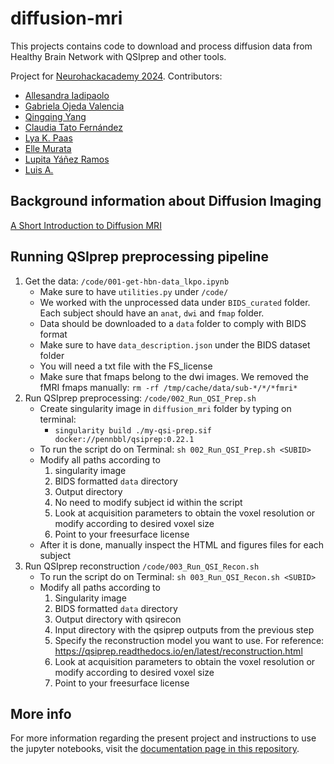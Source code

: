 # diffusion-mri
This projects contains code to download and process diffusion data from Healthy Brain Network with QSIprep and other tools.

Project for [Neurohackacademy 2024](https://github.com/NeuroHackademy2024). Contributors:

* [Allesandra Iadipaolo](https://github.com/aiadipaolo)
* [Gabriela Ojeda  Valencia](https://github.com/Ojvagab)
* [Qingqing Yang](https://github.com/Qingqing-Yang-177)
* [Claudia Tato Fernández](https://github.com/TatoCl)
* [Lya K. Paas](https://github.com/lilikapa)
* [Elle Murata](https://github.com/emucsb)
* [Lupita Yáñez Ramos](https://github.com/Lupitayanez)
* [Luis A.](https://github.com/LuisA00)

## Background information about Diffusion Imaging

[A Short Introduction to Diffusion MRI](https://docs.google.com/presentation/d/1gBYgj7bvX_WXeWhLaaVascgVg11U0I21FMfHWdSCMzU/edit#slide=id.g27fadbbc47c_2_0)

## Running QSIprep preprocessing pipeline

1. Get the data: `/code/001-get-hbn-data_lkpo.ipynb`
   - Make sure to have `utilities.py` under `/code/`
   - We worked with the unprocessed data under `BIDS_curated` folder. Each subject should have an `anat`, `dwi` and `fmap` folder. 
   - Data should be downloaded to a `data` folder to comply with BIDS format
   - Make sure to have `data_description.json` under the BIDS dataset folder
   - You will need a txt file with the FS_license
   - Make sure that fmaps belong to the dwi images. We removed the fMRI fmaps manually: `rm -rf /tmp/cache/data/sub-*/*/*fmri*`
3. Run QSIprep preprocessing: `/code/002_Run_QSI_Prep.sh`
   - Create singularity image in `diffusion_mri` folder by typing on terminal:
      - `singularity build ./my-qsi-prep.sif docker://pennbbl/qsiprep:0.22.1`
   - To run the script do on Terminal: `sh 002_Run_QSI_Prep.sh <SUBID>`
   - Modify all paths according to
     1. singularity image
     2. BIDS formatted `data` directory
     3. Output directory
     4. No need to modify subject id within the script
     5. Look at acquisition parameters to obtain the voxel resolution or modify according to desired voxel size
     6. Point to your freesurface license
   - After it is done, manually inspect the HTML and figures files for each subject
4. Run QSIprep reconstruction `/code/003_Run_QSI_Recon.sh`
   - To run the script do on Terminal: `sh 003_Run_QSI_Recon.sh <SUBID>`
   - Modify all paths according to
      1. Singularity image
      2. BIDS formatted `data` directory
      3. Output directory with qsirecon
      4. Input directory with the qsiprep outputs from the previous step
      5. Specify the reconstruction model you want to use. For reference: https://qsiprep.readthedocs.io/en/latest/reconstruction.html
      6. Look at acquisition parameters to obtain the voxel resolution or modify according to desired voxel size
      7. Point to your freesurface license

## More info

For more information regarding the present project and instructions to use the jupyter notebooks, visit the [documentation page in this repository](https://github.com/NeuroHackademy2024/diffusion-mri/tree/main/documentation).

